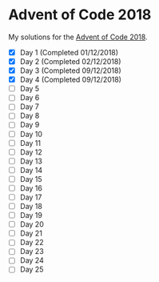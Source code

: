 # Advent of Code 2018

My solutions for the [Advent of Code 2018](https://adventofcode.com/2018).

- [x] Day 1 (Completed 01/12/2018)
- [x] Day 2 (Completed 02/12/2018)
- [x] Day 3 (Completed 09/12/2018)
- [x] Day 4 (Completed 09/12/2018)
- [ ] Day 5
- [ ] Day 6
- [ ] Day 7
- [ ] Day 8
- [ ] Day 9
- [ ] Day 10
- [ ] Day 11
- [ ] Day 12
- [ ] Day 13
- [ ] Day 14
- [ ] Day 15
- [ ] Day 16
- [ ] Day 17
- [ ] Day 18
- [ ] Day 19
- [ ] Day 20
- [ ] Day 21
- [ ] Day 22
- [ ] Day 23
- [ ] Day 24
- [ ] Day 25
